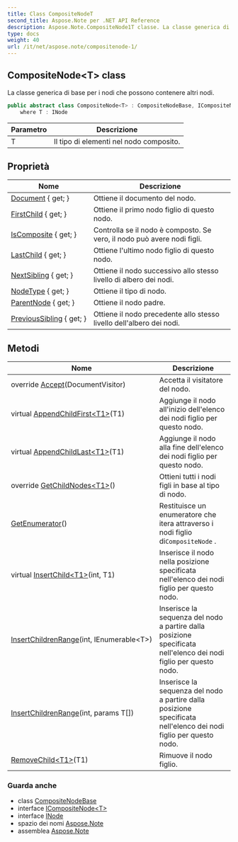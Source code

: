 ```yaml
---
title: Class CompositeNodeT
second_title: Aspose.Note per .NET API Reference
description: Aspose.Note.CompositeNode1T classe. La classe generica di base per i nodi che possono contenere altri nodi.
type: docs
weight: 40
url: /it/net/aspose.note/compositenode-1/
---
```

## CompositeNode&lt;T&gt; class

La classe generica di base per i nodi che possono contenere altri nodi.

```csharp
public abstract class CompositeNode<T> : CompositeNodeBase, ICompositeNode<T>
    where T : INode
```

| Parametro | Descrizione |
| --- | --- |
| T | Il tipo di elementi nel nodo composito. |

## Proprietà

| Nome | Descrizione |
| --- | --- |
| [Document](../../aspose.note/node/document/) { get; } | Ottiene il documento del nodo. |
| [FirstChild](../../aspose.note/compositenode-1/firstchild/) { get; } | Ottiene il primo nodo figlio di questo nodo. |
| [IsComposite](../../aspose.note/compositenode-1/iscomposite/) { get; } | Controlla se il nodo è composto. Se vero, il nodo può avere nodi figli. |
| [LastChild](../../aspose.note/compositenode-1/lastchild/) { get; } | Ottiene l'ultimo nodo figlio di questo nodo. |
| [NextSibling](../../aspose.note/node/nextsibling/) { get; } | Ottiene il nodo successivo allo stesso livello di albero dei nodi. |
| [NodeType](../../aspose.note/node/nodetype/) { get; } | Ottiene il tipo di nodo. |
| [ParentNode](../../aspose.note/node/parentnode/) { get; } | Ottiene il nodo padre. |
| [PreviousSibling](../../aspose.note/node/previoussibling/) { get; } | Ottiene il nodo precedente allo stesso livello dell'albero dei nodi. |

## Metodi

| Nome | Descrizione |
| --- | --- |
| override [Accept](../../aspose.note/compositenode-1/accept/)(DocumentVisitor) | Accetta il visitatore del nodo. |
| virtual [AppendChildFirst&lt;T1&gt;](../../aspose.note/compositenode-1/appendchildfirst/)(T1) | Aggiunge il nodo all'inizio dell'elenco dei nodi figlio per questo nodo. |
| virtual [AppendChildLast&lt;T1&gt;](../../aspose.note/compositenode-1/appendchildlast/)(T1) | Aggiunge il nodo alla fine dell'elenco dei nodi figlio per questo nodo. |
| override [GetChildNodes&lt;T1&gt;](../../aspose.note/compositenode-1/getchildnodes/#getchildnodes_1)() | Ottieni tutti i nodi figli in base al tipo di nodo. |
| [GetEnumerator](../../aspose.note/compositenode-1/getenumerator/)() | Restituisce un enumeratore che itera attraverso i nodi figlio di`CompositeNode` . |
| virtual [InsertChild&lt;T1&gt;](../../aspose.note/compositenode-1/insertchild/)(int, T1) | Inserisce il nodo nella posizione specificata nell'elenco dei nodi figlio per questo nodo. |
| [InsertChildrenRange](../../aspose.note/compositenode-1/insertchildrenrange/#insertchildrenrange)(int, IEnumerable&lt;T&gt;) | Inserisce la sequenza del nodo a partire dalla posizione specificata nell'elenco dei nodi figlio per questo nodo. |
| [InsertChildrenRange](../../aspose.note/compositenode-1/insertchildrenrange/#insertchildrenrange_1)(int, params T[]) | Inserisce la sequenza del nodo a partire dalla posizione specificata nell'elenco dei nodi figlio per questo nodo. |
| [RemoveChild&lt;T1&gt;](../../aspose.note/compositenode-1/removechild/)(T1) | Rimuove il nodo figlio. |

### Guarda anche

* class [CompositeNodeBase](../compositenodebase/)
* interface [ICompositeNode&lt;T&gt;](../icompositenode-1/)
* interface [INode](../inode/)
* spazio dei nomi [Aspose.Note](../../aspose.note/)
* assemblea [Aspose.Note](../../)


